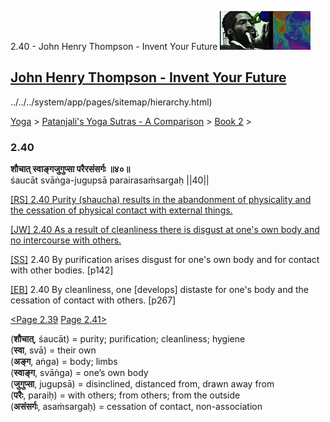 2.40 - John Henry Thompson - Invent Your Future [![John Henry Thompson - Invent Your Future](../../../_/rsrc/1329567069254/config/customLogo.gif-revision=6.png)](../../../index.html)

[John Henry Thompson - Invent Your Future](../../../index.html)
---------------------------------------------------------------

../../../system/app/pages/sitemap/hierarchy.html)
    

[Yoga](../../../yoga.html)‎ > ‎[Patanjali's Yoga Sutras - A Comparison](../../patanjani.html)‎ > ‎[Book 2](../book-2.html)‎ > ‎

### 2.40

**शौचात् स्वाङ्गजुगुप्सा परैरसंसर्गः ॥४०॥**  
śaucāt svāṅga-jugupsā parairasaṁsargaḥ ||40||  
  
  
[\[RS\] 2.40 Purity (shaucha) results in the abandonment of physicality and the cessation of physical contact with external things.](http://www.ashtangayoga.info/philosophy/yoga-sutra-patanjali/chapter-2/item/shauchat-svanga-jugupsa-parairasansargah/)  
  
[\[JW\] 2.40 As a result of cleanliness there is disgust at one's own body and no intercourse with others.](http://books.google.com/books?id=YzFImjtOxUwC&pg=PA188&ci=175%2C334%2C712%2C54&source=bookclip)  
  
[\[SS\]](http://www.amazon.com/Yoga-Sutras-Patanjali-Commentary-Satchidananda/dp/0932040381) 2.40 By purification arises disgust for one's own body and for contact with other bodies. \[p142\]  
  
[\[EB\]](http://www.amazon.com/Yoga-Sutras-Patanjali-Translation-Commentary/dp/0865477361/ref=sr_1_1?ie=UTF8&s=books&qid=1250508322&sr=1-1) 2.40 By cleanliness, one \[develops\] distaste for one's body and the cessation of contact with others. \[p267\]  
  
[<Page 2.39](239.html)  [Page 2.41>](241.html)  
  

(**शौचात्**, śaucāt) = purity; purification; cleanliness; hygiene  
(**स्वा**, svā) = their own  
(**अङ्ग**, aṅga) = body; limbs  
(**स्वाङ्ग**, svāṅga) = one’s own body  
(**जुगुप्सा**, jugupsā) = disinclined, distanced from, drawn away from  
(**परैः**, paraiḥ) = with others; from others; from the outside  
(**असंसर्गः**, asaṁsargaḥ) = cessation of contact, non-association

